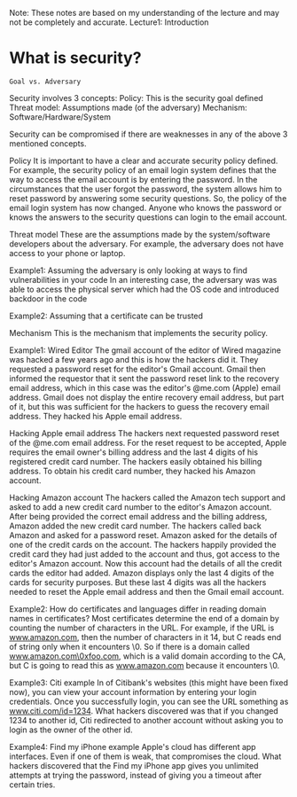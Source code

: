 Note: These notes are based on my understanding of the lecture and may not be completely and accurate.
Lecture1: Introduction

# What is security? 
	Goal vs. Adversary

Security involves 3 concepts:
	Policy: This is the security goal defined
	Threat model: Assumptions made (of the adversary)
	Mechanism: Software/Hardware/System

Security can be compromised if there are weaknesses in any of the above 3 mentioned concepts.

Policy
	It is important to have a clear and accurate security policy defined.
For example, the security policy of an email login system defines that the way
to access the email account is by entering the password. In the circumstances
that the user forgot the password, the system allows him to reset password by
answering some security questions. So, the policy of the email login system
has now changed. Anyone who knows the password or knows the answers to the
security questions can login to the email account.

Threat model
	These are the assumptions made by the system/software developers about
the adversary. For example, the adversary does not have access to your phone
or laptop.

Example1: Assuming the adversary is only looking at ways to find
vulnerabilities in your code
In an interesting case, the adversary was was able to access the physical
server which had the OS code and introduced backdoor in the code

Example2: Assuming that a certificate can be trusted

Mechanism
	This is the mechanism that implements the security policy.

Example1: Wired Editor
The gmail account of the editor of Wired magazine was hacked a few years ago
and this is how the hackers did it. They requested a password reset for the
editor's Gmail account. Gmail then informed the requestor that it sent the
password reset link to the recovery email address, which in this case was the
editor's @me.com (Apple) email address. Gmail does not display the entire
recovery email address, but part of it, but this was sufficient for the
hackers to guess the recovery email address. They hacked his Apple email
address.

Hacking Apple email address
The hackers next requested password reset of the @me.com email address. For
the reset request to be accepted, Apple requires the email owner's billing
address and the last 4 digits of his registered credit card number. The
hackers easily obtained his billing address. To obtain his credit card number,
they hacked his Amazon account.
	
Hacking Amazon account
The hackers called the Amazon tech support and asked to add a new credit card
number to the editor's Amazon account. After being provided the correct email
address and the billing address, Amazon added the new credit card number. The
hackers called back Amazon and asked for a password reset. Amazon asked for
the details of one of the credit cards on the account. The hackers happily
provided the credit card they had just added to the account and thus, got
access to the editor's Amazon account. Now this account had the details of all
the credit cards the editor had added. Amazon displays only the last 4 digits
of the cards for security purposes. But these last 4 digits was all the
hackers needed to reset the Apple email address and then the Gmail email
account. 

Example2: How do certificates and languages differ in reading domain names in
certificates?
Most certificates determine the end of a domain by counting the number of
characters in the URL. For example, if the URL is www.amazon.com, then the
number of characters in it 14, but C reads end of string only when it
encounters \0. So if there is a domain called www.amazon.com\0xfoo.com, which
is a valid domain according to the CA, but C is going to read this as
www.amazon.com because it encounters \0.

Example3: Citi example
In of Citibank's websites (this might have been fixed now), you can view your account information by entering
your login credentials. Once you successfully login, you can see the URL
something as www.citi.com/id=1234. What hackers discovered was that if you
changed 1234 to another id, Citi redirected to another account without asking
you to login as the owner of the other id.

Example4: Find my iPhone example
Apple's cloud has different app interfaces. Even if one of them is weak, that
compromises the cloud. What hackers discovered that the Find my iPhone app
gives you unlimited attempts at trying the password, instead of giving you a
timeout after certain tries.
